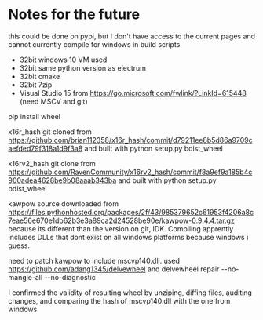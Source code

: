 # Notes for the future

this could be done on pypi, but I don't have access to the current pages and cannot currently compile for windows in build scripts.

* 32bit windows 10 VM used
* 32bit same python version as electrum
* 32bit cmake
* 32bit 7zip
* Visual Studio 15 from https://go.microsoft.com/fwlink/?LinkId=615448 (need MSCV and git)

pip install wheel

x16r_hash git cloned from https://github.com/brian112358/x16r_hash/commit/d79211ee8b5d86a9709caefded79f318a1d9f3a8 and built with python setup.py bdist_wheel

x16rv2_hash git clone from https://github.com/RavenCommunity/x16rv2_hash/commit/f8a9ef9a185b4c900adea4628be9b08aaab343ba and built with python setup.py bdist_wheel

kawpow source downloaded from https://files.pythonhosted.org/packages/2f/43/985379652c61953f4206a8c7eae56e670e1db62b3e3a89ca2d24528be90e/kawpow-0.9.4.4.tar.gz because its different than the version on git, IDK. Compiling apprently includes DLLs that dont exist on all windows platforms because windows i guess.

need to patch kawpow to include mscvp140.dll. used https://github.com/adang1345/delvewheel and delvewheel repair --no-mangle-all --no-diagnostic

I confirmed the validity of resulting wheel by unziping, diffing files, auditing changes, and comparing the hash of mscvp140.dll with the one from windows
